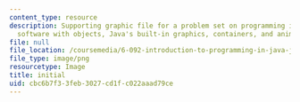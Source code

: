 ```yaml
---
content_type: resource
description: Supporting graphic file for a problem set on programming in Java, building
  software with objects, Java's built-in graphics, containers, and animation.
file: null
file_location: /coursemedia/6-092-introduction-to-programming-in-java-january-iap-2010/cbc6b7f33feb3027cd1fc022aaad79ce_initial.png
file_type: image/png
resourcetype: Image
title: initial
uid: cbc6b7f3-3feb-3027-cd1f-c022aaad79ce
---
```

